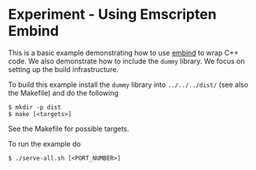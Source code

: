 # Experiment - Using Emscripten Embind

This is a basic example demonstrating how to use [embind][embind] to wrap C++ code. We also demonstrate how to include the `dummy` library. We focus on setting up the build infrastructure.

To build this example install the `dummy` library into `../../../dist/` (see also the Makefile) and do the following

```shell
$ mkdir -p dist
$ make [<targets>]
```
See the Makefile for possible targets.

To run the example do

```shell
$ ./serve-all.sh [<PORT_NUMBER>]
```
[embind]: https://emscripten.org/docs/porting/connecting_cpp_and_javascript/embind.html
